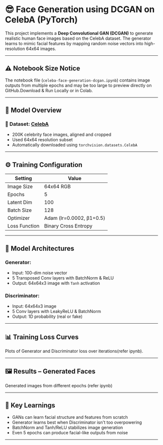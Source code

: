 # 😎 Face Generation using DCGAN on CelebA (PyTorch)

This project implements a **Deep Convolutional GAN (DCGAN)** to generate realistic human face images based on the CelebA dataset. The generator learns to mimic facial features by mapping random noise vectors into high-resolution 64x64 images.

---
## ⚠️ Notebook Size Notice

The notebook file (`celeba-face-generation-dcgan.ipynb`) contains image outputs from multiple epochs and may be too large to preview directly on GitHub.Download & Run Locally or in Colab.

---
## 🧠 Model Overview

### 🧪 Dataset: [CelebA](http://mmlab.ie.cuhk.edu.hk/projects/CelebA.html)

* 200K celebrity face images, aligned and cropped
* Used 64x64 resolution subset
* Automatically downloaded using `torchvision.datasets.CelebA`

---

## ⚙️ Training Configuration

| Setting       | Value                    |
| ------------- | ------------------------ |
| Image Size    | 64x64 RGB                |
| Epochs        | 5                        |
| Latent Dim    | 100                      |
| Batch Size    | 128                      |
| Optimizer     | Adam (lr=0.0002, β1=0.5) |
| Loss Function | Binary Cross Entropy     |

---

## 🧠 Model Architectures

### Generator:

* Input: 100-dim noise vector
* 5 Transposed Conv layers with BatchNorm & ReLU
* Output: 64x64x3 image with `Tanh` activation

### Discriminator:

* Input: 64x64x3 image
* 5 Conv layers with LeakyReLU & BatchNorm
* Output: 1D probability (real or fake)

---

## 📊 Training Loss Curves

Plots of Generator and Discriminator loss over iterations(refer ipynb).

---

## 🖼️ Results – Generated Faces

Generated images from different epochs (refer ipynb)

---

## 🧠 Key Learnings

* GANs can learn facial structure and features from scratch
* Generator learns best when Discriminator isn't too overpowering
* BatchNorm and Tanh/ReLU stabilizes image generation
* Even 5 epochs can produce facial-like outputs from noise

---
